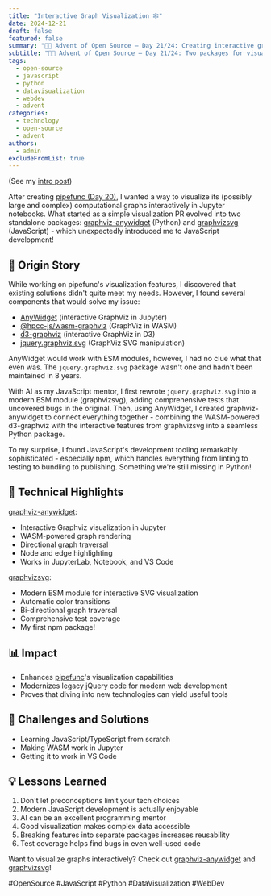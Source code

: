 ```yaml
---
title: "Interactive Graph Visualization 🕸️"
date: 2024-12-21
draft: false
featured: false
summary: "🎄🎁 Advent of Open Source – Day 21/24: Creating interactive graph visualizations in Jupyter with AnyWidget and a modernized JavaScript library."
subtitle: "🎄🎁 Advent of Open Source – Day 21/24: Two packages for visualizing pipefunc's computational graphs, born from a dive into JavaScript."
tags:
  - open-source
  - javascript
  - python
  - datavisualization
  - webdev
  - advent
categories:
  - technology
  - open-source
  - advent
authors:
  - admin
excludeFromList: true
---
```


(See my [intro post](../))

After creating [pipefunc (Day 20)](../20-pipefunc), I wanted a way to visualize its (possibly large and complex) computational graphs interactively in Jupyter notebooks.
What started as a simple visualization PR evolved into two standalone packages: [graphviz-anywidget](https://github.com/pipefunc/graphviz-anywidget) (Python) and [graphvizsvg](https://github.com/pipefunc/graphvizsvg) (JavaScript) - which unexpectedly introduced me to JavaScript development!

## 📖 Origin Story

While working on pipefunc's visualization features, I discovered that existing solutions didn't quite meet my needs.
However, I found several components that would solve my issue:

- [AnyWidget](https://anywidget.dev/) (interactive GraphViz in Jupyter)
- [@hpcc-js/wasm-graphviz](https://github.com/hpcc-systems/hpcc-js-wasm) (GraphViz in WASM)
- [d3-graphviz](https://github.com/magjac/d3-graphviz) (interactive GraphViz in D3)
- [jquery.graphviz.svg](https://github.com/mountainstorm/jquery.graphviz.svg/) (GraphViz SVG manipulation)

AnyWidget would work with ESM modules, however, I had no clue what that even was.
The `jquery.graphviz.svg` package wasn't one and hadn't been maintained in 8 years.

With AI as my JavaScript mentor, I first rewrote `jquery.graphviz.svg` into a modern ESM module (graphvizsvg), adding comprehensive tests that uncovered bugs in the original.
Then, using AnyWidget, I created graphviz-anywidget to connect everything together - combining the WASM-powered d3-graphviz with the interactive features from graphvizsvg into a seamless Python package.

To my surprise, I found JavaScript's development tooling remarkably sophisticated - especially npm, which handles everything from linting to testing to bundling to publishing.
Something we're still missing in Python!

## 🔧 Technical Highlights

[graphviz-anywidget](https://github.com/pipefunc/graphviz-anywidget):

- Interactive Graphviz visualization in Jupyter
- WASM-powered graph rendering
- Directional graph traversal
- Node and edge highlighting
- Works in JupyterLab, Notebook, and VS Code

[graphvizsvg](https://github.com/pipefunc/graphvizsvg):

- Modern ESM module for interactive SVG visualization
- Automatic color transitions
- Bi-directional graph traversal
- Comprehensive test coverage
- My first npm package!

## 📊 Impact

- Enhances [pipefunc](https://github.com/pipefunc/pipefunc)'s visualization capabilities
- Modernizes legacy jQuery code for modern web development
- Proves that diving into new technologies can yield useful tools

## 🎯 Challenges and Solutions

- Learning JavaScript/TypeScript from scratch
- Making WASM work in Jupyter
- Getting it to work in VS Code

## 💡 Lessons Learned

1. Don't let preconceptions limit your tech choices
2. Modern JavaScript development is actually enjoyable
3. AI can be an excellent programming mentor
4. Good visualization makes complex data accessible
5. Breaking features into separate packages increases reusability
6. Test coverage helps find bugs in even well-used code

Want to visualize graphs interactively? Check out [graphviz-anywidget](https://github.com/pipefunc/graphviz-anywidget) and [graphvizsvg](https://github.com/pipefunc/graphvizsvg)!

#OpenSource #JavaScript #Python #DataVisualization #WebDev
